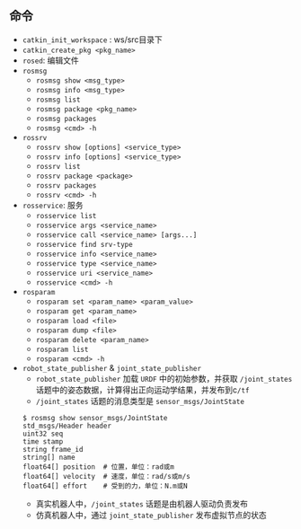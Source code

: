## 命令

- `catkin_init_workspace` :  ws/src目录下
- `catkin_create_pkg <pkg_name>`
- `rosed`: 编辑文件
- `rosmsg`
    - `rosmsg show <msg_type>`
    - `rosmsg info <msg_type>`
    - `rosmsg list`
    - `rosmsg package <pkg_name>`
    - `rosmsg packages`
    - `rosmsg <cmd> -h`
- `rossrv`
    - `rossrv show [options] <service_type>`
    - `rossrv info [options] <service_type>`
    - `rossrv list`
    - `rossrv package <package>`
    - `rossrv packages`
    - `rossrv <cmd> -h`
- `rosservice`: 服务
    - `rosservice list`
    - `rosservice args <service_name>`
    - `rosservice call <service_name> [args...]`
    - `rosservice find srv-type`
    - `rosservice info <service_name>`
    - `rosservice type <service_name>`
    - `rosservice uri <service_name>`
    - `rosservice <cmd> -h`
- `rosparam`
    - `rosparam set <param_name> <param_value>`
    - `rosparam get <param_name>`
    - `rosparam load <file>`
    - `rosparam dump <file>`
    - `rosparam delete <param_name>`
    - `rosparam list`
    - `rosparam <cmd> -h`
- `robot_state_publisher` & `joint_state_publisher`
    - `robot_state_publisher` 加载 `URDF` 中的初始参数，并获取 `/joint_states` 话题中的姿态数据，计算得出正向运动学结果，并发布到c`/tf`
    - `/joint_states` 话题的消息类型是 `sensor_msgs/JointState`
    ```shell
    $ rosmsg show sensor_msgs/JointState
    std_msgs/Header header
    uint32 seq
    time stamp
    string frame_id
    string[] name
    float64[] position  # 位置，单位：rad或m
    float64[] velocity  # 速度，单位：rad/s或m/s
    float64[] effort    # 受到的力，单位：N.m或N
    ```
    - 真实机器人中，`/joint_states` 话题是由机器人驱动负责发布
    - 仿真机器人中，通过 `joint_state_publisher` 发布虚拟节点的状态
